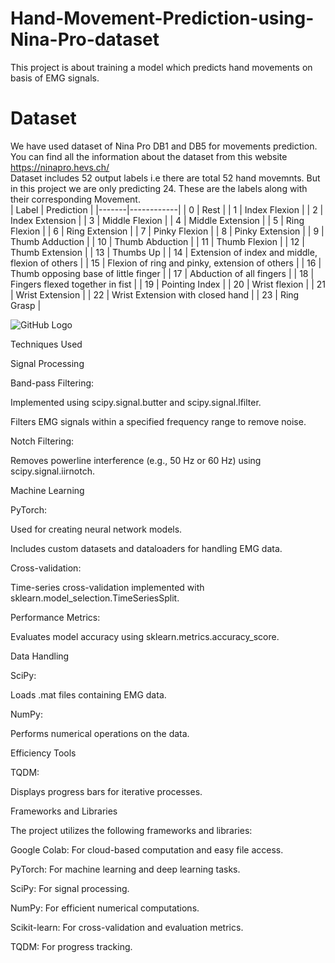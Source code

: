 # Hand-Movement-Prediction-using-Nina-Pro-dataset
This project is about training a model which predicts hand movements on basis of EMG signals.

# Dataset
We have used dataset of Nina Pro DB1 and DB5 for movements prediction. You can find all the information about the dataset from this website
<https://ninapro.hevs.ch/> <br>
Dataset includes 52 output labels i.e there are total 52 hand movemnts. But in this project we are only predicting 24.
These are the labels along with their corresponding Movement.<br>
| Label | Prediction |
|-------|------------|
| 0     | Rest       |
| 1     | Index Flexion |
| 2     | Index Extension |
| 3     | Middle Flexion |
| 4     | Middle Extension |
| 5     | Ring Flexion |
| 6     | Ring Extension |
| 7     | Pinky Flexion |
| 8     | Pinky Extension |
| 9     | Thumb Adduction |
| 10    | Thumb Abduction |
| 11    | Thumb Flexion |
| 12    | Thumb Extension |
| 13    | Thumbs Up |
| 14    | Extension of index and middle, flexion of others |
| 15    | Flexion of ring and pinky, extension of others |
| 16    | Thumb opposing base of little finger |
| 17    | Abduction of all fingers |
| 18    | Fingers flexed together in fist |
| 19    | Pointing Index |
| 20    | Wrist flexion |
| 21    | Wrist Extension |
| 22    | Wrist Extension with closed hand |
| 23    | Ring Grasp |

![GitHub Logo](https://ninapro.hevs.ch/figures/SData_Movements.png)<br>

Techniques Used

Signal Processing

Band-pass Filtering:

Implemented using scipy.signal.butter and scipy.signal.lfilter.

Filters EMG signals within a specified frequency range to remove noise.

Notch Filtering:

Removes powerline interference (e.g., 50 Hz or 60 Hz) using scipy.signal.iirnotch.

Machine Learning

PyTorch:

Used for creating neural network models.

Includes custom datasets and dataloaders for handling EMG data.

Cross-validation:

Time-series cross-validation implemented with sklearn.model_selection.TimeSeriesSplit.

Performance Metrics:

Evaluates model accuracy using sklearn.metrics.accuracy_score.

Data Handling

SciPy:

Loads .mat files containing EMG data.

NumPy:

Performs numerical operations on the data.

Efficiency Tools

TQDM:

Displays progress bars for iterative processes.

Frameworks and Libraries

The project utilizes the following frameworks and libraries:

Google Colab: For cloud-based computation and easy file access.

PyTorch: For machine learning and deep learning tasks.

SciPy: For signal processing.

NumPy: For efficient numerical computations.

Scikit-learn: For cross-validation and evaluation metrics.

TQDM: For progress tracking.

